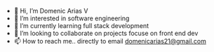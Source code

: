 - 👋 Hi, I’m Domenic Arias V
- 👀 I’m interested in software engineering 
- 🌱 I’m currently learning full stack development
- 💞️ I’m looking to collaborate on projects focuse on front end dev
- 📫 How to reach me.. directly to email domenicarias21@gmail.com 

<!---
domenic21/domenic21 is a ✨ special ✨ repository because its `README.md` (this file) appears on your GitHub profile.
You can click the Preview link to take a look at your changes.
--->
